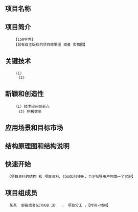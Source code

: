 ## 项目名称
## 项目简介
        【150字内】
        【具有自主版权的项目效果图 或者 实物图】


## 关键技术
        （1)
          (2)

## 新颖和创造性
        （1) 技术应用创新点
          (2) 积极效果

## 应用场景和目标市场


## 结构原理图和结构说明


## 快速开始
     【项目资料的结构 和 项目资料、代码如何使用，至少指导用户完成一个实验】

## 项目组成员
      某某  邮箱或者GITHUB ID   ， 项目分工 ，【时间-时间】
